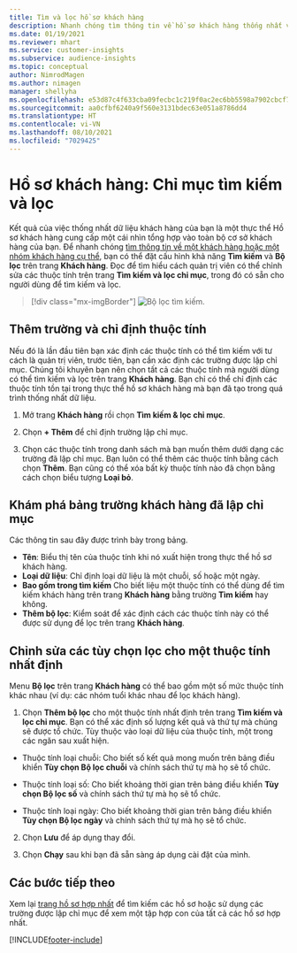 ```yaml
---
title: Tìm và lọc hồ sơ khách hàng
description: Nhanh chóng tìm thông tin về hồ sơ khách hàng thống nhất và lọc các thuộc tính được chỉ định.
ms.date: 01/19/2021
ms.reviewer: mhart
ms.service: customer-insights
ms.subservice: audience-insights
ms.topic: conceptual
author: NimrodMagen
ms.author: nimagen
manager: shellyha
ms.openlocfilehash: e53d87c4f633cba09fecbc1c219f0ac2ec6bb5598a7902cbcf7398d26d6d7c6b
ms.sourcegitcommit: aa0cfbf6240a9f560e3131bdec63e051a8786dd4
ms.translationtype: HT
ms.contentlocale: vi-VN
ms.lasthandoff: 08/10/2021
ms.locfileid: "7029425"
---
```

# <a name="customer-profiles-search--filter-index"></a>Hồ sơ khách hàng: Chỉ mục tìm kiếm và lọc

Kết quả của việc thống nhất dữ liệu khách hàng của bạn là một thực thể Hồ sơ khách hàng cung cấp một cái nhìn tổng hợp vào toàn bộ cơ sở khách hàng của bạn. Để nhanh chóng [tìm thông tin về một khách hàng hoặc một nhóm khách hàng cụ thể](customer-profiles.md), bạn có thể đặt cấu hình khả năng **Tìm kiếm** và **Bộ lọc** trên trang **Khách hàng**. Đọc để tìm hiểu cách quản trị viên có thể chỉnh sửa các thuộc tính trên trang **Tìm kiếm và lọc chỉ mục**, trong đó có sẵn cho người dùng để tìm kiếm và lọc.

> [!div class="mx-imgBorder"]
> ![Bộ lọc tìm kiếm.](media/search-filter.png "Bộ lọc tìm kiếm")

## <a name="add-fields-and-specify-attributes"></a>Thêm trường và chỉ định thuộc tính

Nếu đó là lần đầu tiên bạn xác định các thuộc tính có thể tìm kiếm với tư cách là quản trị viên, trước tiên, bạn cần xác định các trường được lập chỉ mục. Chúng tôi khuyên bạn nên chọn tất cả các thuộc tính mà người dùng có thể tìm kiếm và lọc trên trang **Khách hàng**. Bạn chỉ có thể chỉ định các thuộc tính tồn tại trong thực thể hồ sơ khách hàng mà bạn đã tạo trong quá trình thống nhất dữ liệu.

1. Mở trang **Khách hàng** rồi chọn **Tìm kiếm & lọc chỉ mục**.

2. Chọn **+ Thêm** để chỉ định trường lập chỉ mục.

3. Chọn các thuộc tính trong danh sách mà bạn muốn thêm dưới dạng các trường đã lập chỉ mục. Bạn luôn có thể thêm các thuộc tính bằng cách chọn **Thêm**. Bạn cũng có thể xóa bất kỳ thuộc tính nào đã chọn bằng cách chọn biểu tượng **Loại bỏ**.

## <a name="explore-the-indexed-customer-fields-table"></a>Khám phá bảng trường khách hàng đã lập chỉ mục

Các thông tin sau đây được trình bày trong bảng.

- **Tên**: Biểu thị tên của thuộc tính khi nó xuất hiện trong thực thể hồ sơ khách hàng.
- **Loại dữ liệu**: Chỉ định loại dữ liệu là một chuỗi, số hoặc một ngày.
- **Bao gồm trong tìm kiếm** Cho biết liệu một thuộc tính có thể dùng để tìm kiếm khách hàng trên trang **Khách hàng** bằng trường **Tìm kiếm** hay không.
- **Thêm bộ lọc**: Kiểm soát để xác định cách các thuộc tính này có thể được sử dụng để lọc trên trang **Khách hàng**.

## <a name="editing-filtering-options-for-a-given-attribute"></a>Chỉnh sửa các tùy chọn lọc cho một thuộc tính nhất định

Menu **Bộ lọc** trên trang **Khách hàng** có thể bao gồm một số mức thuộc tính khác nhau (ví dụ: các nhóm tuổi khác nhau để lọc khách hàng).

1. Chọn **Thêm bộ lọc** cho một thuộc tính nhất định trên trang **Tìm kiếm và lọc chỉ mục**. Bạn có thể xác định số lượng kết quả và thứ tự mà chúng sẽ được tổ chức. Tùy thuộc vào loại dữ liệu của thuộc tính, một trong các ngăn sau xuất hiện.

- Thuộc tính loại chuỗi: Cho biết số kết quả mong muốn trên bảng điều khiển **Tùy chọn Bộ lọc chuỗi** và chính sách thứ tự mà họ sẽ tổ chức.

- Thuộc tính loại số: Cho biết khoảng thời gian trên bảng điều khiển **Tùy chọn Bộ lọc số** và chính sách thứ tự mà họ sẽ tổ chức.

- Thuộc tính loại ngày: Cho biết khoảng thời gian trên bảng điều khiển **Tùy chọn Bộ lọc ngày** và chính sách thứ tự mà họ sẽ tổ chức.

2. Chọn **Lưu** để áp dụng thay đổi.

3. Chọn **Chạy** sau khi bạn đã sẵn sàng áp dụng cài đặt của mình.

## <a name="next-steps"></a>Các bước tiếp theo

Xem lại [trang hồ sơ hợp nhất](customer-profiles.md) để tìm kiếm các hồ sơ hoặc sử dụng các trường được lập chỉ mục để xem một tập hợp con của tất cả các hồ sơ hợp nhất.


[!INCLUDE[footer-include](../includes/footer-banner.md)]